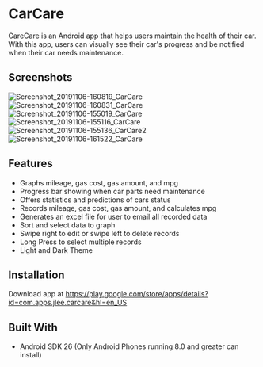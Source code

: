 # CarCare
CareCare is an Android app that helps users maintain the health of their car. With this app, users can visually see their car's progress and be notified when their car needs maintenance.

## Screenshots
![Screenshot_20191106-160819_CarCare](https://user-images.githubusercontent.com/13184429/68348844-07016f00-00b0-11ea-8ea3-4f912d7304b4.jpg)
![Screenshot_20191106-160831_CarCare](https://user-images.githubusercontent.com/13184429/68348842-0668d880-00b0-11ea-90f9-1a7ef04be06c.jpg)
![Screenshot_20191106-155019_CarCare](https://user-images.githubusercontent.com/13184429/68348846-07016f00-00b0-11ea-9f9b-c425a906b51c.jpg)
![Screenshot_20191106-155116_CarCare](https://user-images.githubusercontent.com/13184429/68348845-07016f00-00b0-11ea-8ea5-44a446f44b1f.jpg)
![Screenshot_20191106-155136_CarCare2](https://user-images.githubusercontent.com/13184429/68348566-1338fc80-00af-11ea-8d77-ff1f95cdf03a.jpg)
![Screenshot_20191106-161522_CarCare](https://user-images.githubusercontent.com/13184429/68349156-01585900-00b1-11ea-9c95-861bf29b9315.jpg)

## Features
* Graphs mileage, gas cost, gas amount, and mpg
* Progress bar showing when car parts need maintenance
* Offers statistics and predictions of cars status
* Records mileage, gas cost, gas amount, and calculates mpg
* Generates an excel file for user to email all recorded data 
* Sort and select data to graph
* Swipe right to edit or swipe left to delete records
* Long Press to select multiple records
* Light and Dark Theme

## Installation
Download app at https://play.google.com/store/apps/details?id=com.apps.jlee.carcare&hl=en_US

## Built With
* Android SDK 26 (Only Android Phones running 8.0 and greater can install)
